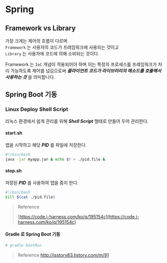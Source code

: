 # Spring

## Framework vs Library

가장 크게는 제어의 흐름이 다르며  
`Framework` 는 사용자의 코드가 프레임워크에 사용되는 것이고  
`Library` 는 사용자에 코드에 의해 소비되는 것이다.

Framework 는 `IoC` 개념이 적용되어야 하며 이는 특정의 프로세스를 프레임워크가 처리 가능하도록 제어를 넘김으로써 _**클라이언트 코드가 라이브러리의 메소드를 호출해서 사용하는 것**_ 을 의미합니다.

## Spring Boot 기동

### Linux Deploy Shell Script

리눅스 환경에서 쉽게 관리를 위해 _**Shell Script**_ 형태로 만들어 두어 관리한다.

#### start.sh

앱을 시작하고 해당 _**PID**_ 를 파일에 저장한다.

```bash
#!/bin/bash
java -jar myapp.jar & echo $! > ./pid.file &
```

#### stop.sh

저장된 _**PID**_ 를 사용하여 앱을 중지 한다.

```bash
#!/bin/bash
kill $(cat ./pid.file)
```

> Reference
>
> [https://code.i-harness.com/ko/q/195154c](https://code.i-harness.com/ko/q/195154c)

#### Gradle 로 Spring Boot 기동 

```bash
# gradle bootRun
```

> Reference
> http://isstory83.tistory.com/m/91